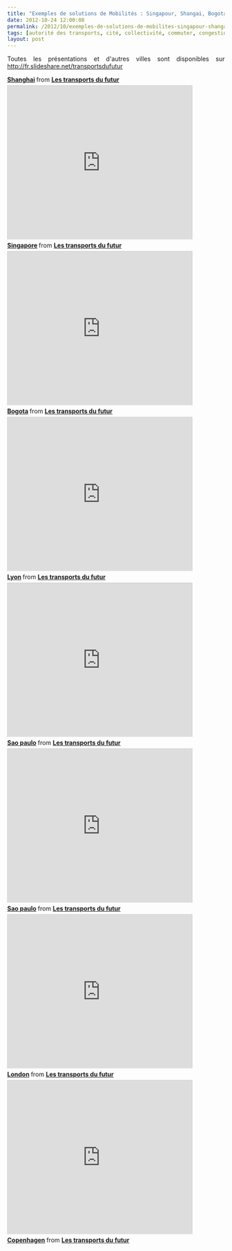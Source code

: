 ```yaml
---
title: "Exemples de solutions de Mobilités : Singapour, Shangai, Bogota, Lyon, Sao Paulo, Melbourne, Londres, Copenhague"
date: 2012-10-24 12:00:08
permalink: /2012/10/exemples-de-solutions-de-mobilites-singapour-shangai-bogota-lyon-sao-paulo-melbourne-londres-copenha.html
tags: [autorité des transports, cité, collectivité, commuter, congestion, gouvernance, Infrastructure, innovation, management de la mobilité, marketing individualisé, megacity, multimodes, Service de mobilité]
layout: post
---
```


<p style="text-align: justify;">Toutes les présentations et d'autres villes sont disponibles sur <a href="http://fr.slideshare.net/transportsdufutur" target="_blank">http://fr.slideshare.net/transportsdufutur</a></p> <div style="margin-bottom: 5px;"> <strong> <a href="http://fr.slideshare.net/transportsdufutur/shanghai-14863527" target="_blank" title="Shanghai">Shanghai</a> </strong> from <strong><a href="http://fr.slideshare.net/transportsdufutur" target="_blank">Les transports du futur</a></strong> </div> <iframe frameborder="0" height="356" marginheight="0" marginwidth="0" scrolling="no" src="http://fr.slideshare.net/slideshow/embed_code/14863450" style="border: 1px solid #CCC; border-width: 1px 1px 0; margin-bottom: 5px;" width="427"> </iframe> <div style="margin-bottom: 5px;"> <strong> <a href="http://fr.slideshare.net/transportsdufutur/singapore-14863450" target="_blank" title="Singapore">Singapore</a> </strong> from <strong><a href="http://fr.slideshare.net/transportsdufutur" target="_blank">Les transports du futur</a></strong> </div> <iframe frameborder="0" height="356" marginheight="0" marginwidth="0" scrolling="no" src="http://fr.slideshare.net/slideshow/embed_code/14863496" style="border: 1px solid #CCC; border-width: 1px 1px 0; margin-bottom: 5px;" width="427"> </iframe>   <!--more-->  <div style="margin-bottom: 5px;"> <strong> <a href="http://fr.slideshare.net/transportsdufutur/bogota-14863496" target="_blank" title="Bogota">Bogota</a> </strong> from <strong><a href="http://fr.slideshare.net/transportsdufutur" target="_blank">Les transports du futur</a></strong> </div> <iframe frameborder="0" height="356" marginheight="0" marginwidth="0" scrolling="no" src="http://fr.slideshare.net/slideshow/embed_code/14863447" style="border: 1px solid #CCC; border-width: 1px 1px 0; margin-bottom: 5px;" width="427"> </iframe> <div style="margin-bottom: 5px;"> <strong> <a href="http://fr.slideshare.net/transportsdufutur/lyon-14863447" target="_blank" title="Lyon">Lyon</a> </strong> from <strong><a href="http://fr.slideshare.net/transportsdufutur" target="_blank">Les transports du futur</a></strong> </div> <iframe frameborder="0" height="356" marginheight="0" marginwidth="0" scrolling="no" src="http://fr.slideshare.net/slideshow/embed_code/14863526" style="border: 1px solid #CCC; border-width: 1px 1px 0; margin-bottom: 5px;" width="427"> </iframe> <div style="margin-bottom: 5px;"> <strong> <a href="http://fr.slideshare.net/transportsdufutur/sao-paulo-14863526" target="_blank" title="Sao paulo">Sao paulo</a> </strong> from <strong><a href="http://fr.slideshare.net/transportsdufutur" target="_blank">Les transports du futur</a></strong> </div> <iframe frameborder="0" height="356" marginheight="0" marginwidth="0" scrolling="no" src="http://fr.slideshare.net/slideshow/embed_code/14863526" style="border: 1px solid #CCC; border-width: 1px 1px 0; margin-bottom: 5px;" width="427"> </iframe> <div style="margin-bottom: 5px;"> <strong> <a href="http://fr.slideshare.net/transportsdufutur/sao-paulo-14863526" target="_blank" title="Sao paulo">Sao paulo</a> </strong> from <strong><a href="http://fr.slideshare.net/transportsdufutur" target="_blank">Les transports du futur</a></strong> </div> <iframe frameborder="0" height="356" marginheight="0" marginwidth="0" scrolling="no" src="http://fr.slideshare.net/slideshow/embed_code/14863517" style="border: 1px solid #CCC; border-width: 1px 1px 0; margin-bottom: 5px;" width="427"> </iframe> <div style="margin-bottom: 5px;"> <strong> <a href="http://fr.slideshare.net/transportsdufutur/london-14863517" target="_blank" title="London">London</a> </strong> from <strong><a href="http://fr.slideshare.net/transportsdufutur" target="_blank">Les transports du futur</a></strong> </div> <iframe frameborder="0" height="356" marginheight="0" marginwidth="0" scrolling="no" src="http://fr.slideshare.net/slideshow/embed_code/14863498" style="border: 1px solid #CCC; border-width: 1px 1px 0; margin-bottom: 5px;" width="427"> </iframe> <div style="margin-bottom: 5px;"> <strong> <a href="http://fr.slideshare.net/transportsdufutur/copenhagen-14863498" target="_blank" title="Copenhagen">Copenhagen</a> </strong> from <strong><a href="http://fr.slideshare.net/transportsdufutur" target="_blank">Les transports du futur</a></strong> </div>
